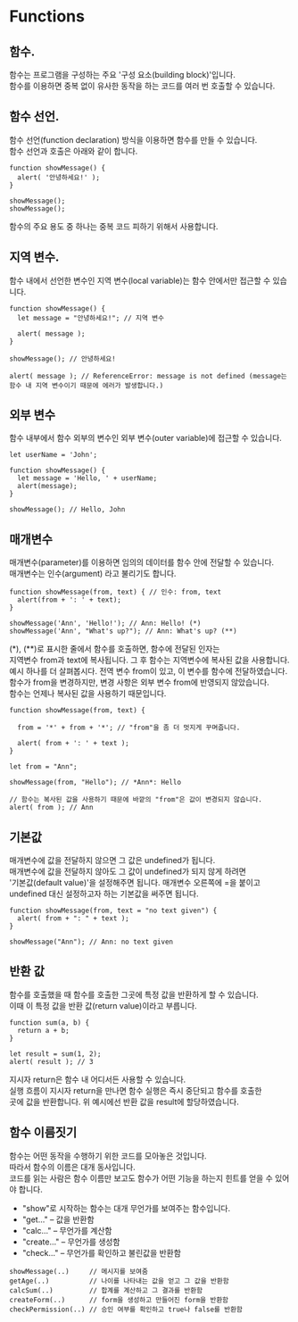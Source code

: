 # Functions  
## 함수.  
함수는 프로그램을 구성하는 주요 '구성 요소(building block)'입니다.   
함수를 이용하면 중복 없이 유사한 동작을 하는 코드를 여러 번 호출할 수 있습니다.  
## 함수 선언. 
함수 선언(function declaration) 방식을 이용하면 함수를 만들 수 있습니다.  
함수 선언과 호출은 아래와 같이 합니다.  
````
function showMessage() {
  alert( '안녕하세요!' );
}

showMessage();
showMessage();
````
함수의 주요 용도 중 하나는 중복 코드 피하기 위해서 사용합니다.  

## 지역 변수.   
함수 내에서 선언한 변수인 지역 변수(local variable)는 함수 안에서만 접근할 수 있습니다.  
````
function showMessage() {
  let message = "안녕하세요!"; // 지역 변수

  alert( message );
}

showMessage(); // 안녕하세요!

alert( message ); // ReferenceError: message is not defined (message는 함수 내 지역 변수이기 때문에 에러가 발생합니다.)
````

## 외부 변수  
함수 내부에서 함수 외부의 변수인 외부 변수(outer variable)에 접근할 수 있습니다.  
````
let userName = 'John';

function showMessage() {
  let message = 'Hello, ' + userName;
  alert(message);
}

showMessage(); // Hello, John
````
## 매개변수  
매개변수(parameter)를 이용하면 임의의 데이터를 함수 안에 전달할 수 있습니다.   
매개변수는 인수(argument) 라고 불리기도 합니다.  
````
function showMessage(from, text) { // 인수: from, text
  alert(from + ': ' + text);
}

showMessage('Ann', 'Hello!'); // Ann: Hello! (*)
showMessage('Ann', "What's up?"); // Ann: What's up? (**)
````
(*), (**)로 표시한 줄에서 함수를 호출하면, 함수에 전달된 인자는   
지역변수 from과 text에 복사됩니다. 그 후 함수는 지역변수에 복사된 값을 사용합니다.  
예시 하나를 더 살펴봅시다. 전역 변수 from이 있고, 이 변수를 함수에 전달하였습니다.  
함수가 from을 변경하지만, 변경 사항은 외부 변수 from에 반영되지 않았습니다.   
함수는 언제나 복사된 값을 사용하기 때문입니다.  
````
function showMessage(from, text) {

  from = '*' + from + '*'; // "from"을 좀 더 멋지게 꾸며줍니다.

  alert( from + ': ' + text );
}

let from = "Ann";

showMessage(from, "Hello"); // *Ann*: Hello

// 함수는 복사된 값을 사용하기 때문에 바깥의 "from"은 값이 변경되지 않습니다.
alert( from ); // Ann
````

## 기본값  
매개변수에 값을 전달하지 않으면 그 값은 undefined가 됩니다.  
매개변수에 값을 전달하지 않아도 그 값이 undefined가 되지 않게 하려면   
'기본값(default value)'을 설정해주면 됩니다. 매개변수 오른쪽에 =을 붙이고   
undefined 대신 설정하고자 하는 기본값을 써주면 됩니다.  
````
function showMessage(from, text = "no text given") {
  alert( from + ": " + text );
}

showMessage("Ann"); // Ann: no text given
````
## 반환 값  
함수를 호출했을 때 함수를 호출한 그곳에 특정 값을 반환하게 할 수 있습니다.   
이때 이 특정 값을 반환 값(return value)이라고 부릅니다.  
````
function sum(a, b) {
  return a + b;
}

let result = sum(1, 2);
alert( result ); // 3
````
지시자 return은 함수 내 어디서든 사용할 수 있습니다.   
실행 흐름이 지시자 return을 만나면 함수 실행은 즉시 중단되고 함수를 호출한   
곳에 값을 반환합니다. 위 예시에선 반환 값을 result에 할당하였습니다.  
## 함수 이름짓기  
함수는 어떤 동작을 수행하기 위한 코드를 모아놓은 것입니다.   
따라서 함수의 이름은 대개 동사입니다.  
코드를 읽는 사람은 함수 이름만 보고도 함수가 어떤 기능을 하는지 힌트를 얻을 수 있어야 합니다.  
- "show"로 시작하는 함수는 대개 무언가를 보여주는 함수입니다.
- "get…" – 값을 반환함
- "calc…" – 무언가를 계산함
- "create…" – 무언가를 생성함
- "check…" – 무언가를 확인하고 불린값을 반환함  
````
showMessage(..)     // 메시지를 보여줌
getAge(..)          // 나이를 나타내는 값을 얻고 그 값을 반환함
calcSum(..)         // 합계를 계산하고 그 결과를 반환함
createForm(..)      // form을 생성하고 만들어진 form을 반환함
checkPermission(..) // 승인 여부를 확인하고 true나 false를 반환함
````  

